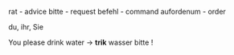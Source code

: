 rat - advice
bitte - request
befehl - command
aufordenum - order

du, ihr, Sie

You please drink water -> **trik** wasser bitte !